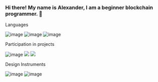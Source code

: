 ### Hi there! My name is Alexander, I am a beginner blockchain programmer. 👋

Languages


![image](https://user-images.githubusercontent.com/112434087/201517936-67c99cc4-a0ce-4545-bde0-0e43a898c460.png) ![image](https://user-images.githubusercontent.com/112434087/201517947-66c2ceb5-eb31-42cf-96cd-77549a83f919.png) ![image](https://user-images.githubusercontent.com/112434087/201517955-a64c01df-eb59-4e1f-9fb2-311db550a75c.png)


Participation in projects


![image](https://user-images.githubusercontent.com/112434087/201517462-df1685dc-15c7-476b-a44e-d8fd4afc16fd.png)
 <img src="https://img.shields.io/badge/Tester-MASSA-e41c1f"/> <img src="https://img.shields.io/badge/Tester-Sui-6fbcf0"/>

Design Instruments


![image](https://user-images.githubusercontent.com/112434087/201518105-0402eb2a-ada5-41f3-afa2-cd49fadd3b5d.png) ![image](https://user-images.githubusercontent.com/112434087/201518112-008ac413-7753-4dad-bda2-912dbadc0e62.png)










